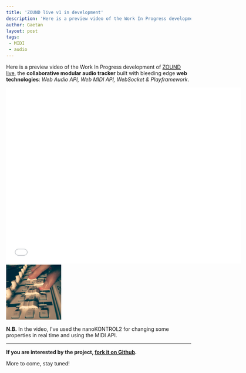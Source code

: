 ```yaml
---
title: 'ZOUND live v1 in development'
description: 'Here is a preview video of the Work In Progress development of ZOUND live, the collaborative modular audio tracker built with bleeding edge web technologies: Web Audio API, Web MIDI API, WebSocket & Playframework.'
author: Gaetan
layout: post
tags:
 - MIDI
 - audio
---
```


Here is a preview video of the Work In Progress development of [ZOUND live](/2013/07/zound-live/),
the **collaborative modular audio tracker** built with bleeding edge **web technologies**: *Web Audio API, Web MIDI API, WebSocket & Playframework*.

<iframe width="640" height="480" src="//www.youtube.com/embed/621dpTK8OOc" frameborder="0" allowfullscreen></iframe>

<img src="/images/2013/07/nanokontrol.jpg" alt="" class="thumbnail-left" style="width: 150px">

**N.B.** In the video, I've used the nanoKONTROL2 for changing some properties in real time and using the MIDI API.

----

**If you are interested by the project, [fork it on Github](https://github.com/gre/zound-live).**

More to come, stay tuned!
